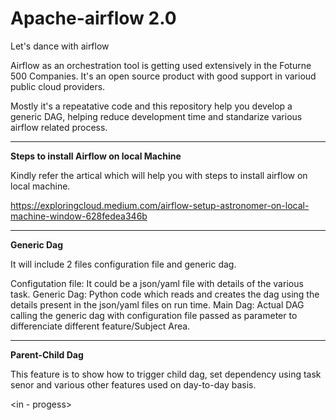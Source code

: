 # Apache-airflow 2.0
Let's dance with airflow

Airflow as an orchestration tool is getting used extensively in the Foturne 500 Companies. It's an open source product with good support in varioud public cloud providers. 

Mostly it's a repeatative code and this repository help you develop a generic DAG, helping reduce development time and standarize various airflow related process.

------------------------------------------------------------------------------------------------------------------------------------------------------------------

<b>Steps to install Airflow on local Machine</b>

Kindly refer the artical which will help you with steps to install airflow on local machine. 

https://exploringcloud.medium.com/airflow-setup-astronomer-on-local-machine-window-628fedea346b

------------------------------------------------------------------------------------------------------------------------------------------------------------------

<b> Generic Dag </b>

It will include 2 files configuration file and generic dag. 

Configutation file: It could be a json/yaml file with details of the various task. 
Generic Dag: Python code which reads and creates the dag using the details present in the json/yaml files on run time. 
Main Dag: Actual DAG calling the generic dag with configuration file passed as parameter to differenciate different feature/Subject Area. 

-------------------------------------------------------------------------------------------------------------------------------------------------------------------

<b>Parent-Child Dag</b>

This feature is to show how to trigger child dag, set dependency using task senor and various other features used on day-to-day basis. 

<in - progess>
